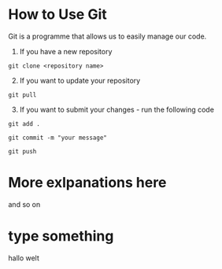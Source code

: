 # How to Use Git

Git is a programme that allows us to easily manage our code.

1. If you have a new repository

`git clone <repository name>`

2. If you want to update your repository

`git pull`

3. If you want to submit your changes - run the following code

`git add .`

`git commit -m "your message"`

`git push`


# More exlpanations here

and so on

# type something

hallo welt
